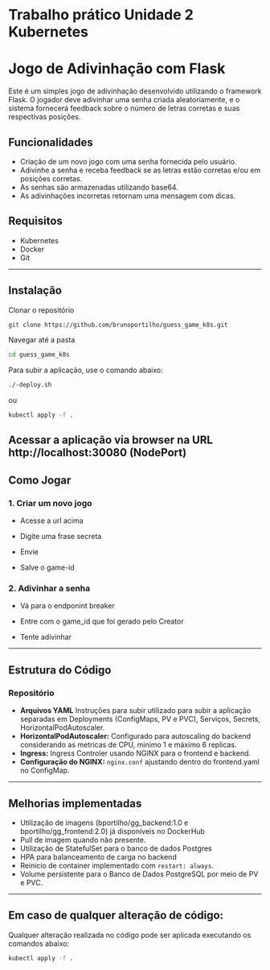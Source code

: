 # Trabalho prático Unidade 2 Kubernetes

# Jogo de Adivinhação com Flask

Este é um simples jogo de adivinhação desenvolvido utilizando o framework Flask. O jogador deve adivinhar uma senha criada aleatoriamente, e o sistema fornecerá feedback sobre o número de letras corretas e suas respectivas posições.

## Funcionalidades

- Criação de um novo jogo com uma senha fornecida pelo usuário.
- Adivinhe a senha e receba feedback se as letras estão corretas e/ou em posições corretas.
- As senhas são armazenadas  utilizando base64.
- As adivinhações incorretas retornam uma mensagem com dicas.
  
## Requisitos

- Kubernetes
- Docker
- Git

---
## Instalação

Clonar o repositório
```bash
git clone https://github.com/brunoportilho/guess_game_k8s.git
```

Navegar até a pasta
```bash
cd guess_game_k8s
```
Para subir a aplicação, use o comando abaixo:
```bash
./-deploy.sh
```
ou
```bash
kubectl apply -f .
```
Acessar a aplicação via browser na URL http://localhost:30080 (NodePort)
---
## Como Jogar

### 1. Criar um novo jogo

- Acesse a url acima

- Digite uma frase secreta

- Envie

- Salve o game-id


### 2. Adivinhar a senha

- Vá para o endponint breaker

- Entre com o game_id que foi gerado pelo Creator

- Tente adivinhar

---
## Estrutura do Código

### Repositório

- **Arquivos YAML** Instruções para subir utilizado para subir a aplicação separadas em Deployments (ConfigMaps, PV e PVC), Serviços, Secrets, HorizontalPodAutoscaler.
- **HorizontalPodAutoscaler:** Configurado para autoscaling do backend considerando as metricas de CPU, minimo 1 e máximo 6 replicas.
- **Ingress:** Ingress Controler usando NGINX para o frontend e backend.
- **Configuração do NGINX:** `nginx.conf` ajustando dentro do frontend.yaml no ConfigMap.

---
## Melhorias implementadas

- Utilização de imagens (bportilho/gg_backend:1.0 e bportilho/gg_frontend:2.0) já disponíveis no DockerHub
- Pull de imagem quando não presente.
- Utilização de StatefulSet para o banco de dados Postgres
- HPA para balanceamento de carga no backend
- Reinicio de container implementado com `restart: always`.
- Volume persistente para o Banco de Dados PostgreSQL por meio de PV e PVC.

---
## Em caso de qualquer alteração de código:
Qualquer alteração realizada no código pode ser aplicada executando os comandos abaixo: 

```bash
kubectl apply -f .
```
